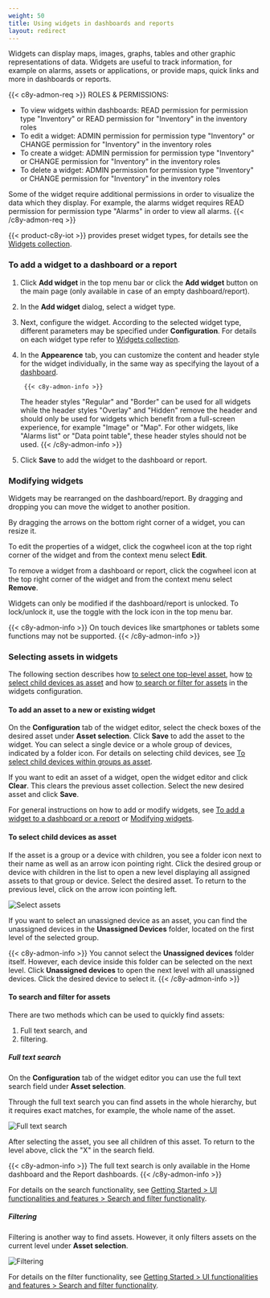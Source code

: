 ```yaml
---
weight: 50
title: Using widgets in dashboards and reports
layout: redirect
---
```


Widgets can display maps, images, graphs, tables and other graphic representations of data. Widgets are useful to track information, for example on alarms, assets or applications, or provide maps, quick links and more in dashboards or reports.

{{< c8y-admon-req >}}
ROLES & PERMISSIONS:

- To view widgets within dashboards: READ permission for permission type "Inventory" or READ permission for "Inventory" in the inventory roles
- To edit a widget: ADMIN permission for permission type "Inventory" or CHANGE permission for "Inventory" in the inventory roles
- To create a widget: ADMIN permission for permission type "Inventory" or CHANGE permission for "Inventory" in the inventory roles
- To delete a widget: ADMIN permission for permission type "Inventory" or CHANGE permission for "Inventory" in the inventory roles

Some of the widget require additional permissions in order to visualize the data which they display. For example, the alarms widget requires READ permission for permission type "Alarms" in order to view all alarms.
{{< /c8y-admon-req >}}

{{< product-c8y-iot >}} provides preset widget types, for details see the [Widgets collection](#widgets-collection).

<a name="adding-widgets"></a>

### To add a widget to a dashboard or a report

1. Click **Add widget** in the top menu bar or click the **Add widget** button on the main page (only available in case of an empty dashboard/report).

2. In the **Add widget** dialog, select a widget type.

3. Next, configure the widget. According to the selected widget type, different parameters may be specified under **Configuration**. For details on each widget type refer to [Widgets collection](#widgets-collection).

4. In the **Appearence** tab, you can customize the content and header style for the widget individually, in the same way as specifying the layout of a [dashboard](#creating-dashboards).

        {{< c8y-admon-info >}}

    The header styles "Regular" and "Border" can be used for all widgets while the header styles "Overlay" and "Hidden" remove the header and should only be used for widgets which benefit from a full-screen experience, for example "Image" or "Map". For other widgets, like "Alarms list" or "Data point table", these header styles should not be used.
    {{< /c8y-admon-info >}}

5.  Click **Save** to add the widget to the dashboard or report.

<a name="modifying-widgets"></a>

### Modifying widgets

Widgets may be rearranged on the dashboard/report. By dragging and dropping you can move the widget to another position.

By dragging the arrows on the bottom right corner of a widget, you can resize it.

To edit the properties of a widget, click the cogwheel icon at the top right corner of the widget and from the context menu select **Edit**.

To remove a widget from a dashboard or report, click the cogwheel icon at the top right corner of the widget and from the context menu select **Remove**.

Widgets can only be modified if the dashboard/report is unlocked. To lock/unlock it, use the toggle with the lock icon in the top menu bar.

{{< c8y-admon-info >}}
On touch devices like smartphones or tablets some functions may not be supported.
{{< /c8y-admon-info >}}

<a name="target-assets"></a>
### Selecting assets in widgets

The following section describes how [to select one top-level asset](#add-asset), how [to select child devices as asset](#asset-groups) and how [to search or filter for assets](#asset-search) in the widgets configuration.

<a name="add-asset"></a>
#### To add an asset to a new or existing widget

On the **Configuration** tab of the widget editor, select the check boxes of the desired asset under **Asset selection**. Click **Save** to add the asset to the widget.
You can select a single device or a whole group of devices, indicated by a folder icon. For details on selecting child devices, see [To select child devices within groups as asset](#asset-groups).

If you want to edit an asset of a widget, open the widget editor and click **Clear**. This clears the previous asset collection. Select the new desired asset and click **Save**.  

For general instructions on how to add or modify widgets, see [To add a widget to a dashboard or a report](#adding-widgets) or [Modifying widgets](#modifying-widgets).

<a name="asset-groups"></a>
#### To select child devices as asset

If the asset is a group or a device with children, you see a folder icon next to their name as well as an arrow icon pointing right. Click the desired group or device with children in the list to open a new level displaying all assigned assets to that group or device. Select the desired asset. To return to the previous level, click on the arrow icon pointing left.

![Select assets](/images/users-guide/cockpit/cockpit-asset-selection.png)

If you want to select an unassigned device as an asset, you can find the unassigned devices in the **Unassigned Devices** folder, located on the first level of the selected group.

{{< c8y-admon-info >}}
You cannot select the **Unassigned devices** folder itself. However, each device inside this folder can be selected on the next level. Click **Unassigned devices** to open the next level with all unassigned devices. Click the desired device to select it.
{{< /c8y-admon-info >}}


<a name="asset-search"></a>
#### To search and filter for assets

There are two methods which can be used to quickly find assets:

1. Full text search, and
2. filtering.

<a name="general-search"></a>
##### Full text search

On the **Configuration** tab of the widget editor you can use the full text search field under **Asset selection**.

Through the full text search you can find assets in the whole hierarchy, but it requires exact matches, for example, the whole name of the asset.

![Full text search](/images/users-guide/cockpit/cockpit-asset-global-search.png)

After selecting the asset, you see all children of this asset. To return to the level above, click the "X" in the search field.

{{< c8y-admon-info >}}
The full text search is only available in the Home dashboard and the Report dashboards.
{{< /c8y-admon-info >}}

For details on the search functionality, see [Getting Started > UI functionalities and features > Search and filter functionality](/users-guide/getting-started/#searching-and-filtering).

<a name="column-filter-asset"></a>
##### Filtering

Filtering is another way to find assets. However, it only filters assets on the current level under **Asset selection**.

![Filtering](/images/users-guide/cockpit/cockpit-asset-column-filter.png)

For details on the filter functionality, see [Getting Started > UI functionalities and features > Search and filter functionality](/users-guide/getting-started/#searching-and-filtering).
